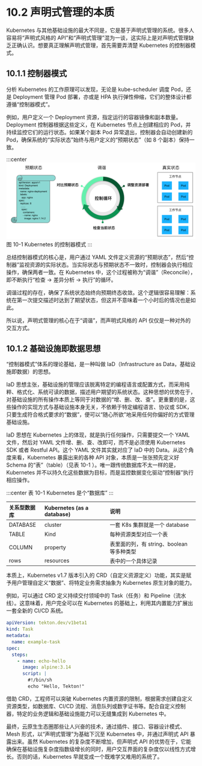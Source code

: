 # 10.2 声明式管理的本质

Kubernetes 与其他基础设施的最大不同是，它是基于声明式管理的系统。很多人容易将“声明式风格的 API”和“声明式管理”混为一谈，这实际上是对声明式管理缺乏正确认识。想要真正理解声明式管理，首先需要弄清楚 Kubernetes 的控制器模式。

## 10.1.1 控制器模式

分析 Kubernetes 的工作原理可以发现，无论是 kube-scheduler 调度 Pod，还是 Deployment 管理 Pod 部署，亦或是 HPA 执行弹性伸缩，它们的整体设计都遵循“控制器模式”。

例如，用户定义一个 Deployment 资源，指定运行的容器镜像和副本数量。Deployment 控制器根据这些定义，在 Kubernetes 节点上创建相应的 Pod，并持续监控它们的运行状态。如果某个副本 Pod 异常退出，控制器会自动创建新的 Pod，确保系统的“实际状态”始终与用户定义的“预期状态”（如 8 个副本）保持一致。

:::center
  ![](../assets/deployment-controller.png)<br/>
  图 10-1 Kubernetes 的控制器模式
:::

总结控制器模式的核心是，用户通过 YAML 文件定义资源的“预期状态”，然后“控制器”监视资源的实际状态。当实际状态与预期状态不一致时，控制器会执行相应操作，确保两者一致。在 Kubernetes 中，这个过程被称为“调谐”（Reconcile），即不断执行“检查 -> 差异分析 -> 执行”的循环。

调谐过程的存在，确保了系统状态始终向预期终态收敛。这个逻辑很容易理解：系统在第一次提交描述时达到了期望状态，但这并不意味着一个小时后的情况也是如此。

所以说，声明式管理的核心在于“调谐”，而声明式风格的 API 仅仅是一种对外的交互方式。

## 10.1.2 基础设施即数据思想

“控制器模式”体系的理论基础，是一种叫做 IaD（Infrastructure as Data，基础设施即数据）的思想。

IaD 思想主张，基础设施的管理应该脱离特定的编程语言或配置方式，而采用纯粹、格式化、系统可读的数据，描述用户期望的系统状态。这种思想的优势在于，对基础设施的所有操作本质上等同于对数据的“增、删、改、查”。更重要的是，这些操作的实现方式与基础设施本身无关，不依赖于特定编程语言、协议或 SDK，只要生成符合格式要求的“数据”，便可以“随心所欲”地采用任何你偏好的方式管理基础设施。

IaD 思想在 Kubernetes 上的体现，就是执行任何操作，只需要提交一个 YAML 文件，然后对 YAML 文件增、删、查、改即可，而不是必须使用 Kubernetes SDK 或者 Restful API。这个 YAML 文件其实就对应了 IaD 中的 Data。从这个角度来看，Kubernetes 暴露出来的各种 API 对象，本质是一张张预先定义好 Schema 的“表”（table）（见表 10-1 ）。唯一跟传统数据库不太一样的是，Kubernetes 并不以持久化这些数据为目标，而是监控数据变化驱动“控制器”执行相应操作。

:::center
表 10-1 Kubernetes 是个“数据库”
:::

|关系型数据库|Kubernetes (as a database)|说明|
|:--|:--|:--|
|DATABASE|cluster|一套 K8s 集群就是一个 database |
|TABLE| Kind |每种资源类型对应一个表|
|COLUMN|property|表里面的列，有 string、boolean 等多种类型|
|rows|resources|表中的一个具体记录|

本质上，Kubernetes v1.7 版本引入的 CRD（自定义资源定义）功能，其实是赋予用户管理自定义“数据”、将特定业务需求抽象为 Kubernetes 原生对象的能力。

例如，可以通过 CRD 定义持续交付领域中的 Task（任务）和 Pipeline（流水线）。这意味着，用户完全可以在 Kubernetes 的基础上，利用其内置能力扩展出一套全新的 CI/CD 系统。
```yaml
apiVersion: tekton.dev/v1beta1
kind: Task
metadata:
  name: example-task
spec:
  steps:
    - name: echo-hello
      image: alpine:3.14
      script: |
        #!/bin/sh
        echo "Hello, Tekton!"
```

借助 CRD，工程师可以突破 Kubernetes 内置资源的限制，根据需求创建自定义资源类型，如数据库、CI/CD 流程、消息队列或数字证书等。配合自定义控制器，特定的业务逻辑和基础设施能力可以无缝集成到 Kubernetes 中。

最终，云原生生态圈那些让人兴奋的技术，通过插件、接口、容器设计模式、Mesh 形式，以“声明式管理”为基础下沉至 Kubernetes 中，并通过声明式 API 暴露出来。虽然 Kubernetes 的复杂度不断增加，但声明式 API 的优势在于，它能确保在基础设施复杂度指数级增长的同时，用户交互界面的复杂度仅以线性方式增长。否则的话，Kubernetes 早就变成一个既难学又难用的系统了。


